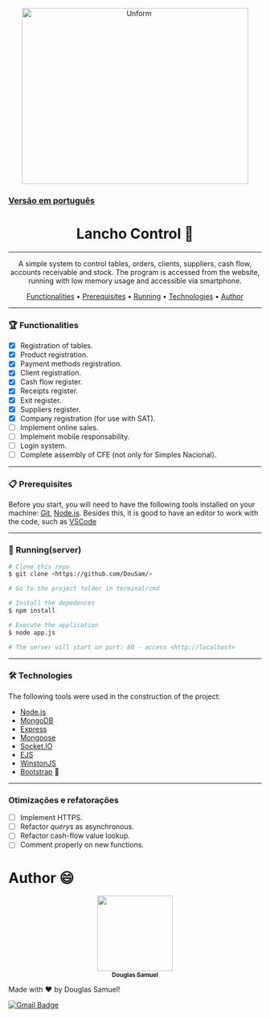 <p align="center">
  <a>
    <img src="https://cdn.discordapp.com/attachments/453718217773547522/835524460722389053/Lanches.png" height="350" width="450"  alt="Unform" />
  </a>
</p>

[<h3>Versão em português</h3>](https://github.com/DouSam/Lancho-Control/blob/main/README.us.md)

<h1 align="center">Lancho Control 🍔</h1>

---

<p align="center">A simple system to control tables, orders, clients, suppliers, cash flow, accounts receivable and stock. The program is accessed from the website, running with low memory usage and accessible via smartphone.</p>

<p align="center">
 <a href="#functionalities">Functionalities</a> • 
 <a href="#prerequisites">Prerequisites</a> • 
 <a href="#running(server)">Running</a> • 
 <a href="#technologies">Technologies</a> • 
 <a href="#author">Author</a>
</p>

---

### 🏆 Functionalities

- [x] Registration of tables.
- [x] Product registration.
- [x] Payment methods registration.
- [x] Client registration.
- [x] Cash flow register.
- [x] Receipts register.
- [x] Exit register.
- [x] Suppliers register.
- [x] Company registration (for use with SAT).
- [ ] Implement online sales.
- [ ] Implement mobile responsability.
- [ ] Login system.
- [ ] Complete assembly of CFE (not only for Simples Nacional).

---

### 📋 Prerequisites

Before you start, you will need to have the following tools installed on your machine:
[Git](https://git-scm.com), [Node.js](https://nodejs.org/en/). 
Besides this, it is good to have an editor to work with the code, such as [VSCode](https://code.visualstudio.com/)

---

### 🎲 Running(server)

```bash
# Clone this repo
$ git clone <https://github.com/DouSam/>

# Go to the project folder in terminal/cmd

# Install the depedences
$ npm install

# Execute the application
$ node app.js

# The server will start on port: 80 - access <http://localhost>
```

---

### 🛠 Technologies

The following tools were used in the construction of the project:

- [Node.js](https://nodejs.org/en/)
- [MongoDB](https://www.mongodb.com/)
- [Express](https://expressjs.com/pt-br/)
- [Mongoose](https://mongoosejs.com/)
- [Socket.IO](https://socket.io/)
- [EJS](https://ejs.co/)
- [WinstonJS](https://github.com/winstonjs/winston)
- [Bootstrap](https://getbootstrap.com/) :blue_heart:

---

### Otimizações e refatorações

- [ ] Implement HTTPS.
- [ ] Refactor *querys* as asynchronous.
- [ ] Refactor cash-flow value lookup.
- [ ] Comment properly on new functions.

# Author 😄

<p align="center">
<a href="https://github.com/DouSam" align="center">
 <img  src="https://lh3.googleusercontent.com/o49VhdIK8p4hVv08luql8OyVy9d3Y8McrzVD8PPQ28UU7Gq3eAN-9KPi0zCxMgHh_jY0Ah7qj4sHkQXvEOa408P09QtEkDTSngRrKtDeJlllYuaKDXPH6ww3TUXw2sdHoNSIuwCA1fY=w2400" width="150px;" alt=""/>
 <br />
 <sub><b>Douglas Samuel</b></sub></a>

Made with ❤️ by Douglas Samuel! 

[![Gmail Badge](https://img.shields.io/badge/-douglassam007@gmail.com-c14438?style=flat-square&logo=Gmail&logoColor=white&link=mailto:douglassam007@gmail.com)](mailto:douglassam007@gmail.com)
</p>
